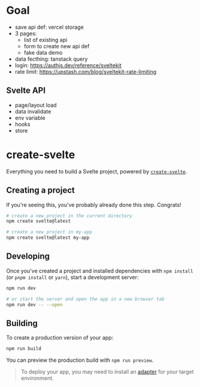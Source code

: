# Goal

- save api def: vercel storage
- 3 pages:
  - list of existing api
  - form to create new api def
  - fake data demo
- data fecthing: tanstack query
- login: https://authjs.dev/reference/sveltekit
- rate limit: https://upstash.com/blog/sveltekit-rate-limiting

## Svelte API

- page/layout load
- data invalidate
- env variable
- hooks
- store

# create-svelte

Everything you need to build a Svelte project, powered by
[`create-svelte`](https://github.com/sveltejs/kit/tree/master/packages/create-svelte).

## Creating a project

If you're seeing this, you've probably already done this step. Congrats!

```bash
# create a new project in the current directory
npm create svelte@latest

# create a new project in my-app
npm create svelte@latest my-app
```

## Developing

Once you've created a project and installed dependencies with `npm install` (or
`pnpm install` or `yarn`), start a development server:

```bash
npm run dev

# or start the server and open the app in a new browser tab
npm run dev -- --open
```

## Building

To create a production version of your app:

```bash
npm run build
```

You can preview the production build with `npm run preview`.

> To deploy your app, you may need to install an
> [adapter](https://kit.svelte.dev/docs/adapters) for your target environment.
